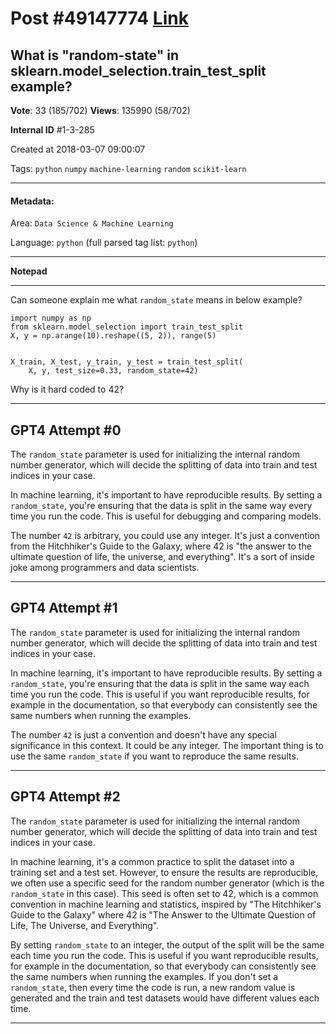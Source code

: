 
# Post \#49147774 [Link](https://stackoverflow.com/questions/49147774/)

## What is "random-state" in sklearn.model_selection.train_test_split example?

**Vote**: 33 (185/702) **Views**: 135990 (58/702) 

**Internal ID** \#1-3-285

Created at 2018-03-07 09:00:07

Tags: `python` `numpy` `machine-learning` `random` `scikit-learn`

----------

#### Metadata:

Area: `Data Science & Machine Learning`

Language: `python` (full parsed tag list: `python`)

----------

**Notepad**


----------

Can someone explain me what `random_state` means in below example?
```
import numpy as np
from sklearn.model_selection import train_test_split
X, y = np.arange(10).reshape((5, 2)), range(5)


X_train, X_test, y_train, y_test = train_test_split(
    X, y, test_size=0.33, random_state=42)
```

Why is it hard coded to 42?


----------
        
## GPT4 Attempt \#0

The `random_state` parameter is used for initializing the internal random number generator, which will decide the splitting of data into train and test indices in your case. 

In machine learning, it's important to have reproducible results. By setting a `random_state`, you're ensuring that the data is split in the same way every time you run the code. This is useful for debugging and comparing models.

The number `42` is arbitrary, you could use any integer. It's just a convention from the Hitchhiker's Guide to the Galaxy, where 42 is "the answer to the ultimate question of life, the universe, and everything". It's a sort of inside joke among programmers and data scientists.

--------

## GPT4 Attempt \#1

The `random_state` parameter is used for initializing the internal random number generator, which will decide the splitting of data into train and test indices in your case.

In machine learning, it's important to have reproducible results. By setting a `random_state`, you're ensuring that the data is split in the same way each time you run the code. This is useful if you want reproducible results, for example in the documentation, so that everybody can consistently see the same numbers when running the examples.

The number `42` is just a convention and doesn't have any special significance in this context. It could be any integer. The important thing is to use the same `random_state` if you want to reproduce the same results.

--------

## GPT4 Attempt \#2

The `random_state` parameter is used for initializing the internal random number generator, which will decide the splitting of data into train and test indices in your case.

In machine learning, it's a common practice to split the dataset into a training set and a test set. However, to ensure the results are reproducible, we often use a specific seed for the random number generator (which is the `random_state` in this case). This seed is often set to 42, which is a common convention in machine learning and statistics, inspired by "The Hitchhiker's Guide to the Galaxy" where 42 is "The Answer to the Ultimate Question of Life, The Universe, and Everything".

By setting `random_state` to an integer, the output of the split will be the same each time you run the code. This is useful if you want reproducible results, for example in the documentation, so that everybody can consistently see the same numbers when running the examples. If you don't set a `random_state`, then every time the code is run, a new random value is generated and the train and test datasets would have different values each time.

--------
